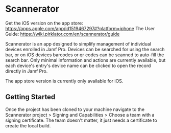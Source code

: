 # Scannerator
Get the iOS version on the app store: https://apps.apple.com/app/id1519467297#?platform=iphone
The User Guide: https://wiki.pirklator.com/en/scannerator/guide

Scannerator is an app designed to simplify management of individual devices enrolled in Jamf Pro. Devices can be searched for using the search bar, or on iOS devices barcodes or qr codes can be scanned to auto-fill the search bar. Only minimal information and actions are currently available, but each device's entry's device name can be clicked to open the record directly in Jamf Pro.

The app store version is currently only available for iOS.

## Getting Started
Once the project has been cloned to your machine navigate to the Scannerator project > Signing and Capabilities > Choose a team with a signing certificate. The team doesn't matter, it just needs a certificate to create the local build.
